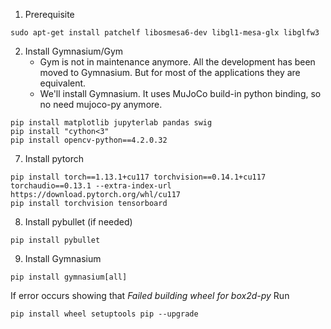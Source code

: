 1. Prerequisite
```
sudo apt-get install patchelf libosmesa6-dev libgl1-mesa-glx libglfw3
```

2. Install Gymnasium/Gym
	- Gym is not in maintenance anymore. All the development has been moved to Gymnasium. But for most of the applications they are equivalent.
	- We'll install Gymnasium. It uses MuJoCo build-in python binding, so no need mujoco-py anymore.
```
pip install matplotlib jupyterlab pandas swig
pip install "cython<3"
pip install opencv-python==4.2.0.32
```

7. Install pytorch
```
pip install torch==1.13.1+cu117 torchvision==0.14.1+cu117 torchaudio==0.13.1 --extra-index-url https://download.pytorch.org/whl/cu117
pip install torchvision tensorboard
```

8. Install pybullet (if needed)
```
pip install pybullet
```

9. Install Gymnasium
```
pip install gymnasium[all]
```
If error occurs showing that
*Failed building wheel for box2d-py*
Run
```
pip install wheel setuptools pip --upgrade
```

